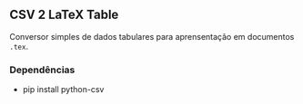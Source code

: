 ## CSV 2 LaTeX Table

Conversor simples de dados tabulares para aprensentação em documentos `.tex`.

### Dependências
- pip install python-csv

